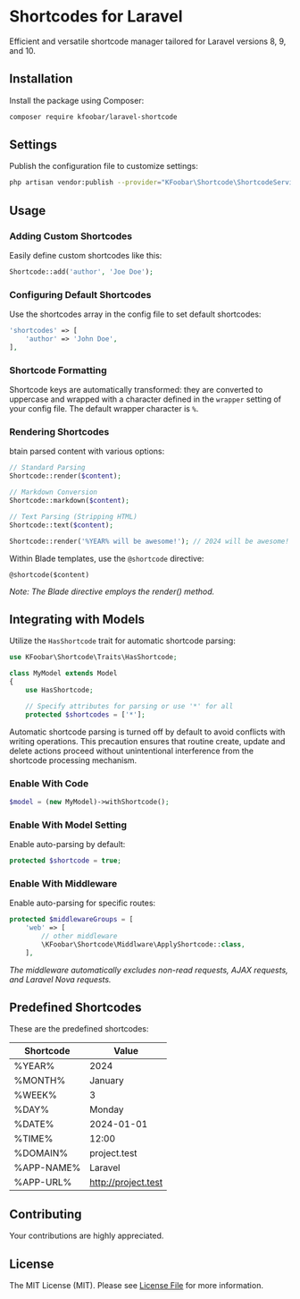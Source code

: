 # Shortcodes for Laravel

Efficient and versatile shortcode manager tailored for Laravel versions 8, 9, and 10.

## Installation

Install the package using Composer:

```bash
composer require kfoobar/laravel-shortcode
```

## Settings

Publish the configuration file to customize settings:

```bash
php artisan vendor:publish --provider="KFoobar\Shortcode\ShortcodeServiceProvider"
```

## Usage

### Adding Custom Shortcodes

Easily define custom shortcodes like this:

```php
Shortcode::add('author', 'Joe Doe');
```

### Configuring Default Shortcodes

Use the shortcodes array in the config file to set default shortcodes:

```php
'shortcodes' => [
    'author' => 'John Doe',
],
```

### Shortcode Formatting

Shortcode keys are automatically transformed: they are converted to uppercase and wrapped with a character defined in the `wrapper` setting of your config file. The default wrapper character is `%`.

### Rendering Shortcodes

btain parsed content with various options:

```php
// Standard Parsing
Shortcode::render($content);

// Markdown Conversion
Shortcode::markdown($content);

// Text Parsing (Stripping HTML)
Shortcode::text($content);
```

```php
Shortcode::render('%YEAR% will be awesome!'); // 2024 will be awesome!
```

Within Blade templates, use the `@shortcode` directive:

```blade
@shortcode($content)
```

*Note: The Blade directive employs the render() method.*

## Integrating with Models

Utilize the `HasShortcode` trait for automatic shortcode parsing:

```php
use KFoobar\Shortcode\Traits\HasShortcode;

class MyModel extends Model
{
    use HasShortcode;

    // Specify attributes for parsing or use '*' for all
    protected $shortcodes = ['*'];
```

Automatic shortcode parsing is turned off by default to avoid conflicts with writing operations. 
This precaution ensures that routine create, update and delete actions proceed without unintentional 
interference from the shortcode processing mechanism.

### Enable With Code

```php
$model = (new MyModel)->withShortcode();
```

### Enable With Model Setting

Enable auto-parsing by default:

```php
protected $shortcode = true;
```

### Enable With Middleware

Enable auto-parsing for specific routes:

```php
protected $middlewareGroups = [
    'web' => [
        // other middleware
        \KFoobar\Shortcode\Middlware\ApplyShortcode::class,
    ],
```

*The middleware automatically excludes non-read requests, AJAX requests, and Laravel Nova requests.*

## Predefined Shortcodes

These are the predefined shortcodes:

| Shortcode  | Value               |
| ---------- | ------------------- |
| %YEAR%     | 2024                |
| %MONTH%    | January             |
| %WEEK%     | 3                   |
| %DAY%      | Monday              |
| %DATE%     | 2024-01-01          |
| %TIME%     | 12:00               |
| %DOMAIN%   | project.test        |
| %APP-NAME% | Laravel             |
| %APP-URL%  | http://project.test |

## Contributing

Your contributions are highly appreciated.

## License

The MIT License (MIT). Please see [License File](LICENSE) for more information.
